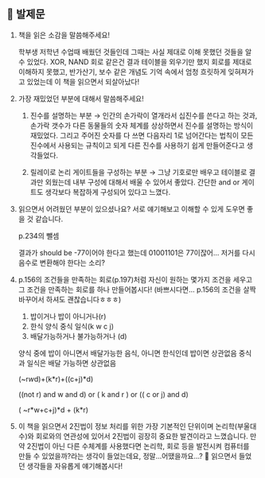 <h2>👀 발제문</h2>

1. 책을 읽은 소감을 말씀해주세요!

   학부생 저학년 수업때 배웠던 것들인데 그때는 사실 제대로 이해 못했던 것들을 알 수 있었다.
   XOR, NAND 회로 같은건 결과 테이블을 외우기만 했지 회로를 제대로 이해하지 못했고, 반가산기, 보수 같은 개념도 기억 속에서 엄청 흐릿하게 잊혀져가고 있었는데 이 책을 읽으면서 되살아났다!

2. 가장 재밌었던 부분에 대해서 말씀해주세요!

   1. 진수를 설명하는 부분 → 인간의 손가락이 열개라서 십진수를 쓴다고 하는 것과, 손가락 갯수가 다른 동물들의 숫자 체계를 상상하면서 진수를 설명하는 방식이 재밌었다. 그리고 주어진 숫자를 다 쓰면 다음자리 1로 넘어간다는 법칙이 모든 진수에서 사용되는 규칙이고 되게 다른 진수를 사용하기 쉽게 만들어준다고 생각들었다.

   2. 릴레이로 논리 게이트들을 구성하는 부분 → 그냥 기호로만 배우고 테이블로 결과만 외웠는데 내부 구성에 대해서 배울 수 있어서 좋았다. 간단한 and or 게이트도 생각보다 복잡하게 구성되어 있다고 느꼈다.

3. 읽으면서 어려웠던 부분이 있으셨나요? 서로 얘기해보고 이해할 수 있게 도우면 좋을 것 같습니다.

   p.234의 뺄셈

   결과가 should be -77이어야 한다고 했는데 01001101은 77이잖어... 저거를 다시 음수로 변환해야 한다는 소리?

4. p.156의 조건들을 만족하는 회로(p.197)처럼 자신이 원하는 몇가지 조건을 세우고 그 조건을 만족하는 회로를 하나 만들어봅시다! (바쁘시다면... p.156의 조건을 살짝 바꾸어서 하셔도 괜찮습니다ㅎㅎㅎ)

   1. 밥이거나 밥이 아니거나(r)
   2. 한식 양식 중식 일식(k w c j)
   3. 배달가능하거나 불가능하거나 (d)

   양식 중에 밥이 아니면서 배달가능한 음식, 아니면 한식인데 밥이면 상관없음 중식과 일식은 배달 가능하면 상관없음

   (~r*w*d)+(k*r)+((c+j)*d)

   ((not r) and w and d) or ( k and r ) or (( c or j) and d)

   ( ~r*w+c+j)*d + (k\*r)

5. 이 책을 읽으면서 2진법이 정보 처리를 위한 가장 기본적인 단위이며 논리학(부울대수)와 회로와의 연관성에 있어서 2진법이 굉장히 중요한 발견이라고 느꼈습니다. 만약 2진법이 아닌 다른 수체계를 사용했다면 논리학, 회로 등을 발전시켜 컴퓨터를 만들 수 있었을까?라는 생각이 들었는데요, 정말...어땠을까요...? 🤔 읽으면서 들었던 생각들을 자유롭게 얘기해봅시다!
